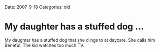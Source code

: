 Date: 2007-9-18
Categories: old

# My daughter has a stuffed dog …

My daughter has a stuffed dog that she clings to at daycare. She calls him Beneful. The kid watches too much TV.

